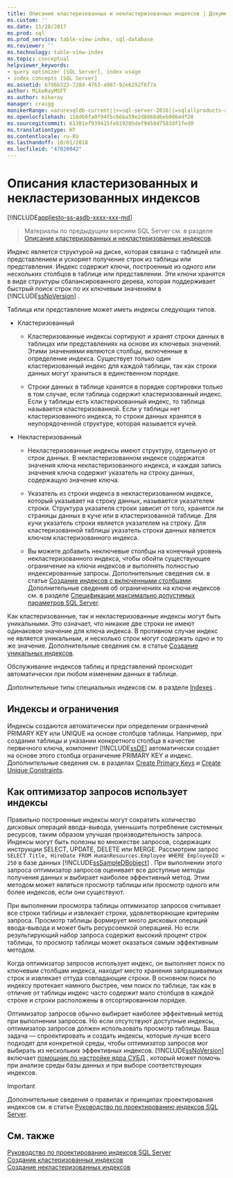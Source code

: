 ```yaml
---
title: Описание кластеризованных и некластеризованных индексов | Документация Майкрософт
ms.custom: ''
ms.date: 11/28/2017
ms.prod: sql
ms.prod_service: table-view-index, sql-database
ms.reviewer: ''
ms.technology: table-view-index
ms.topic: conceptual
helpviewer_keywords:
- query optimizer [SQL Server], index usage
- index concepts [SQL Server]
ms.assetid: b7d6b323-728d-4763-a987-92e6292f6f7a
author: MikeRayMSFT
ms.author: mikeray
manager: craigg
monikerRange: =azuresqldb-current||>=sql-server-2016||=sqlallproducts-allversions||>=sql-server-linux-2017||=azuresqldb-mi-current
ms.openlocfilehash: 110d60fa0f94f5c66ba59e2d8068d6eb0084df28
ms.sourcegitcommit: 61381ef939415fe019285def9450d7583df1fed0
ms.translationtype: HT
ms.contentlocale: ru-RU
ms.lasthandoff: 10/01/2018
ms.locfileid: "47820042"
---
```

# <a name="clustered-and-nonclustered-indexes-described"></a>Описания кластеризованных и некластеризованных индексов
[!INCLUDE[appliesto-ss-asdb-xxxx-xxx-md](../../includes/appliesto-ss-asdb-xxxx-xxx-md.md)]

 > Материалы по предыдущим версиям SQL Server см. в разделе [Описание кластеризованных и некластеризованных индексов](clustered-and-nonclustered-indexes-described.md).

  Индекс является структурой на диске, которая связана с таблицей или представлением и ускоряет получение строк из таблицы или представления. Индекс содержит ключи, построенные из одного или нескольких столбцов в таблице или представлении. Эти ключи хранятся в виде структуры сбалансированного дерева, которая поддерживает быстрый поиск строк по их ключевым значениям в [!INCLUDE[ssNoVersion](../../includes/ssnoversion-md.md)] .  
  
 Таблица или представление может иметь индексы следующих типов.  
  
-   Кластеризованный  
  
    -   Кластеризованные индексы сортируют и хранят строки данных в таблицах или представлениях на основе их ключевых значений. Этими значениями являются столбцы, включенные в определение индекса. Существует только один кластеризованный индекс для каждой таблицы, так как строки данных могут храниться в единственном порядке.  
  
    -   Строки данных в таблице хранятся в порядке сортировки только в том случае, если таблица содержит кластеризованный индекс. Если у таблицы есть кластеризованный индекс, то таблица называется кластеризованной. Если у таблицы нет кластеризованного индекса, то строки данных хранятся в неупорядоченной структуре, которая называется кучей.  
  
-   Некластеризованный  
  
    -   Некластеризованные индексы имеют структуру, отдельную от строк данных. В некластеризованном индексе содержатся значения ключа некластеризованного индекса, и каждая запись значения ключа содержит указатель на строку данных, содержащую значение ключа.  
  
    -   Указатель из строки индекса в некластеризованном индексе, который указывает на строку данных, называется указателем строки. Структура указателя строки зависит от того, хранятся ли страницы данных в куче или в кластеризованной таблице. Для кучи указатель строки является указателем на строку. Для кластеризованной таблицы указатель строки данных является ключом кластеризованного индекса.  
  
    -   Вы можете добавить неключевые столбцы на конечный уровень некластеризованного индекса, чтобы обойти существующее ограничение на ключи индексов и выполнять полностью индексированные запросы. Дополнительные сведения см. в статье [Создание индексов с включенными столбцами](../../relational-databases/indexes/create-indexes-with-included-columns.md). Дополнительные сведения об ограничениях на ключи индексов см. в разделе [Спецификации максимально допустимых параметров SQL Server](../../sql-server/maximum-capacity-specifications-for-sql-server.md). 
  
 Как кластеризованные, так и некластеризованные индексы могут быть уникальными. Это означает, что никакие две строки не имеют одинаковое значение для ключа индекса. В противном случае индекс не является уникальным, и несколько строк могут содержать одно и то же значение. Дополнительные сведения см. в статье [Создание уникальных индексов](../../relational-databases/indexes/create-unique-indexes.md).  
  
 Обслуживание индексов таблиц и представлений происходит автоматически при любом изменении данных в таблице.  
  
 Дополнительные типы специальных индексов см. в разделе [Indexes](../../relational-databases/indexes/indexes.md) .  
  
## <a name="indexes-and-constraints"></a>Индексы и ограничения  
 Индексы создаются автоматически при определении ограничений PRIMARY KEY или UNIQUE на основе столбцов таблицы. Например, при создании таблицы и указании конкретного столбца в качестве первичного ключа, компонент [!INCLUDE[ssDE](../../includes/ssde-md.md)] автоматически создает на основе этого столбца ограничение PRIMARY KEY и индекс. Дополнительные сведения см. в разделах [Create Primary Keys](../../relational-databases/tables/create-primary-keys.md) и [Create Unique Constraints](../../relational-databases/tables/create-unique-constraints.md).  
  
## <a name="how-indexes-are-used-by-the-query-optimizer"></a>Как оптимизатор запросов использует индексы  
 Правильно построенные индексы могут сократить количество дисковых операций ввода-вывода, уменьшить потребление системных ресурсов, таким образом улучшая производительность запроса. Индексы могут быть полезны во множестве запросов, содержащих инструкции SELECT, UPDATE, DELETE или MERGE. Рассмотрим запрос `SELECT Title, HireDate FROM HumanResources.Employee WHERE EmployeeID = 250` в базе данных [!INCLUDE[ssSampleDBobject](../../includes/sssampledbobject-md.md)] . При выполнении этого запроса оптимизатор запросов оценивает все доступные методы получения данных и выбирает наиболее эффективный метод. Этим методом может являться просмотр таблицы или просмотр одного или более индексов, если они существуют.  
  
 При выполнении просмотра таблицы оптимизатор запросов считывает все строки таблицы и извлекает строки, удовлетворяющие критериям запроса. Просмотр таблицы формирует много дисковых операций ввода-вывода и может быть ресурсоемкой операцией. Но если результирующий набор запроса содержит высокий процент строк таблицы, то просмотр таблицы может оказаться самым эффективным методом.  
  
 Когда оптимизатор запросов использует индекс, он выполняет поиск по ключевым столбцам индекса, находит место хранения запрашиваемых строк и извлекает оттуда совпадающие строки. В основном поиск по индексу протекает намного быстрее, чем поиск по таблице, так как в отличие от таблицы индекс часто содержит мало столбцов в каждой строке и строки расположены в отсортированном порядке.  
  
 Оптимизатор запросов обычно выбирает наиболее эффективный метод при выполнении запросов. Но если отсутствуют доступные индексы, оптимизатор запросов должен использовать просмотр таблицы. Ваша задача — спроектировать и создать индексы, которые лучше всего подходят для конкретной среды, чтобы оптимизатор запросов мог выбирать из нескольких эффективных индексов. [!INCLUDE[ssNoVersion](../../includes/ssnoversion-md.md)] включает [помощник по настройке ядра СУБД](../../relational-databases/performance/database-engine-tuning-advisor.md) , который может помочь при анализе среды базы данных и при выборе соответствующих индексов.  
  
> [!IMPORTANT] 
> Дополнительные сведения о правилах и принципах проектирования индексов см. в статье [Руководство по проектированию индексов SQL Server](../../relational-databases/sql-server-index-design-guide.md).

## <a name="related-content"></a>См. также  
 [Руководство по проектированию индексов SQL Server](../../relational-databases/sql-server-index-design-guide.md)     
 [Создание кластеризованных индексов](../../relational-databases/indexes/create-clustered-indexes.md)  
 [Создание некластеризованных индексов](../../relational-databases/indexes/create-nonclustered-indexes.md)  
  
  
